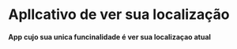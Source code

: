 <h1>Apllcativo de ver sua localização</h1>

<h4>App cujo sua unica funcinalidade é ver sua localizaçao atual</h4>
